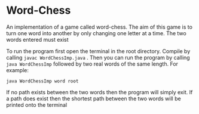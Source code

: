 # Word-Chess
An implementation of a game called word-chess. The aim of this game is to turn one word into another by only changing one letter at a time. The two words entered must exist

To run the program first open the terminal in the root directory. Compile by calling ```javac WordChessImp.java``` . Then you can run the program by calling ```java WordChessImp``` followed by two real words of the same length. For example:
    
    java WordChessImp word root
If no path exists between the two words then the program will simply exit. If a path does exist then the shortest path between the two words will be printed onto the terminal 
